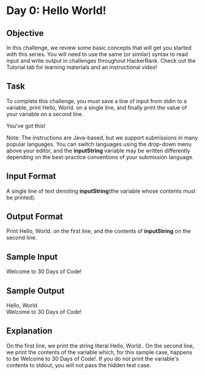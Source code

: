 # Day 0: Hello World!

## Objective 
In this challenge, we review some basic concepts that will get you started with this series. You will need to use the same (or similar) syntax to read input and write output in challenges throughout HackerRank. Check out the Tutorial tab for learning materials and an instructional video!

## Task 
To complete this challenge, you must save a line of input from stdin to a variable, print Hello, World. on a single line, and finally print the value of your variable on a second line.

You've got this!

Note: The instructions are Java-based, but we support submissions in many popular languages. You can switch languages using the drop-down menu above your editor, and the **inputString** variable may be written differently depending on the best-practice conventions of your submission language.

## Input Format

A single line of text denoting **inputString**(the variable whose contents must be printed).

## Output Format

Print Hello, World. on the first line, and the contents of **inputString** on the second line.

## Sample Input

Welcome to 30 Days of Code!

## Sample Output

Hello, World.   
Welcome to 30 Days of Code!

## Explanation

On the first line, we print the string literal Hello, World.. On the second line, we print the contents of the  variable which, for this sample case, happens to be Welcome to 30 Days of Code!. If you do not print the variable's contents to stdout, you will not pass the hidden test case.